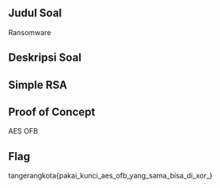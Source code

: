 ## Judul Soal
Ransomware

## Deskripsi Soal

Simple RSA
---
## Proof of Concept

AES OFB

## Flag

tangerangkota{pakai_kunci_aes_ofb_yang_sama_bisa_di_xor_}